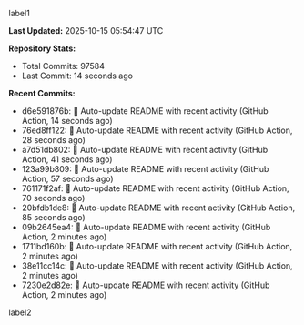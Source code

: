 
label1 
<!-- ACTIVITY_START -->
**Last Updated:** 2025-10-15 05:54:47 UTC

**Repository Stats:**
- Total Commits: 97584
- Last Commit: 14 seconds ago

**Recent Commits:**
- d6e591876b: 🤖 Auto-update README with recent activity (GitHub Action, 14 seconds ago)
- 76ed8ff122: 🤖 Auto-update README with recent activity (GitHub Action, 28 seconds ago)
- a7d51db802: 🤖 Auto-update README with recent activity (GitHub Action, 41 seconds ago)
- 123a99b809: 🤖 Auto-update README with recent activity (GitHub Action, 57 seconds ago)
- 761171f2af: 🤖 Auto-update README with recent activity (GitHub Action, 70 seconds ago)
- 20bfdb1de8: 🤖 Auto-update README with recent activity (GitHub Action, 85 seconds ago)
- 09b2645ea4: 🤖 Auto-update README with recent activity (GitHub Action, 2 minutes ago)
- 1711bd160b: 🤖 Auto-update README with recent activity (GitHub Action, 2 minutes ago)
- 38e11cc14c: 🤖 Auto-update README with recent activity (GitHub Action, 2 minutes ago)
- 7230e2d82e: 🤖 Auto-update README with recent activity (GitHub Action, 2 minutes ago)
<!-- ACTIVITY_END -->

label2
